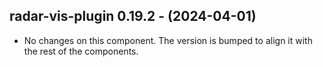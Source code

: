   ## radar-vis-plugin 0.19.2 - (2024-04-01)
  
  * No changes on this component. The version is bumped to align it
    with the rest of the components.
